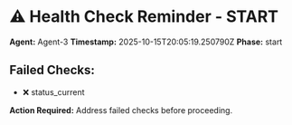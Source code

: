 # ⚠️ Health Check Reminder - START

**Agent:** Agent-3
**Timestamp:** 2025-10-15T20:05:19.250790Z
**Phase:** start

## Failed Checks:

- ❌ status_current

**Action Required:** Address failed checks before proceeding.
